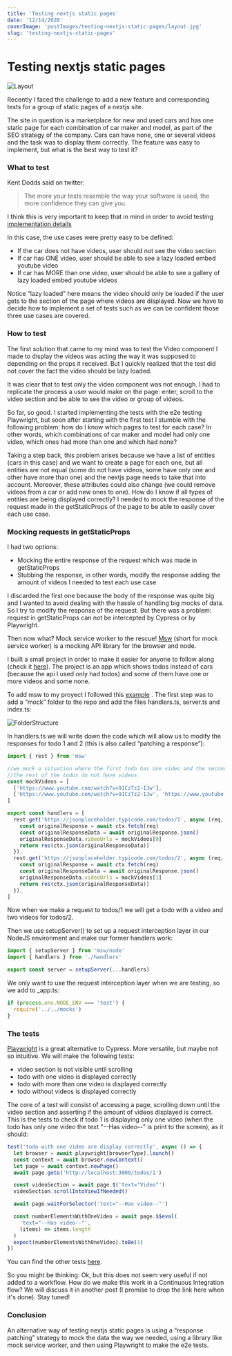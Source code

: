 ```yaml
---
title: 'Testing nextjs static pages'
date: '12/14/2020'
coverImage: 'postImages/testing-nextjs-static-pages/layout.jpg'
slug: 'testing-nextjs-static-pages'
---
```


# Testing nextjs static pages

![Layout](/postImages/testing-nextjs-static-pages/layout.jpg)

Recently I faced the challenge to add a new feature and corresponding tests for a group of static pages of a nextjs site.

The site in question is a marketplace for new and used cars and has one static page for each combination of car maker and model, as part of the SEO strategy of the company. Cars can have none, one or several videos and the task was to display them correctly. The feature was easy to implement, but what is the best way to test it?

### What to test

Kent Dodds said on twitter:

> The more your tests resemble the way your software is used, the more confidence they can give you.

I think this is very important to keep that in mind in order to avoid testing [implementation details](https://kentcdodds.com/blog/testing-implementation-details)

In this case, the use cases were pretty easy to be defined:

- If the car does not have videos, user should not see the video section
- If car has ONE video, user should be able to see a lazy loaded embed youtube video
- If car has MORE than one video, user should be able to see a gallery of lazy loaded embed youtube videos

Notice “lazy loaded” here means the video should only be loaded if the user gets to the section of the page where videos are displayed.
Now we have to decide how to implement a set of tests such as we can be confident those three use cases are covered.

### How to test

The first solution that came to my mind was to test the Video component I made to display the videos was acting the way it was supposed to depending on the props it received. But I quickly realized that the test did not cover the fact the video should be lazy loaded.

It was clear that to test only the video component was not enough. I had to replicate the process a user would make on the page: enter, scroll to the video section and be able to see the video or group of videos.

So far, so good. I started implementing the tests with the e2e testing Playwright, but soon after starting with the first test I stumble with the following problem: how do I know which pages to test for each case? In other words, which combinations of car maker and model had only one video, which ones had more than one and which had none?

Taking a step back, this problem arises because we have a list of entities (cars in this case) and we want to create a page for each one, but all entities are not equal (some do not have videos, some have only one and other have more than one) and the nextjs page needs to take that into account. Moreover, these attributes could also change (we could remove videos from a car or add new ones to one). How do I know if all types of entities are being displayed correctly? I needed to mock the response of the request made in the getStaticProps of the page to be able to easily cover each use case.

### Mocking requests in getStaticProps

I had two options:

- Mocking the entire response of the request which was made in getStaticProps
- Stubbing the response, in other words, modify the response adding the amount of videos I needed to test each use case

I discarded the first one because the body of the response was quite big and I wanted to avoid dealing with the hassle of handling big mocks of data.
So I try to modify the response of the request. But there was a problem: request in getStaticProps can not be intercepted by Cypress or by Playwright.

Then now what? Mock service worker to the rescue! [Msw](https://github.com/mswjs/msw) (short for mock service worker) is a mocking API library for the browser and node.

I built a small project in order to make it easier for anyone to follow along (check it [here](https://github.com/tomasgil123/testing-static-pages-nextjs)). The project is an app which shows todos instead of cars (because the api I used only had todos) and some of them have one or more videos and some none.

To add msw to my proyect I followed this [example](https://github.com/vercel/next.js/tree/canary/examples/with-msw) . The first step was to add a “mock” folder to the repo and add the files handlers.ts, server.ts and index.ts:

![FolderStructure](/postImages/testing-nextjs-static-pages/folder-structure.png)

In handlers.ts we will write down the code which will allow us to modify the responses for todo 1 and 2 (this is also called “patching a response”):

```ts
import { rest } from 'msw'

//we mock a situation where the first todo has one video and the second todo has two videos
//the rest of the todos do not have videos
const mockVideos = [
  ['https://www.youtube.com/watch?v=91CzTz2-IJw'],
  ['https://www.youtube.com/watch?v=91CzTz2-IJw', 'https://www.youtube.com/watch?v=N6Kqg7bdKCQ'],
]

export const handlers = [
  rest.get('https://jsonplaceholder.typicode.com/todos/1', async (req, res, ctx) => {
    const originalResponse = await ctx.fetch(req)
    const originalResponseData = await originalResponse.json()
    originalResponseData.videoUrls = mockVideos[0]
    return res(ctx.json(originalResponseData))
  }),
  rest.get('https://jsonplaceholder.typicode.com/todos/2', async (req, res, ctx) => {
    const originalResponse = await ctx.fetch(req)
    const originalResponseData = await originalResponse.json()
    originalResponseData.videoUrls = mockVideos[1]
    return res(ctx.json(originalResponseData))
  }),
]
```

Now when we make a request to todos/1 we will get a todo with a video and two videos for todos/2.

Then we use setupServer() to set up a request interception layer in our NodeJS environment and make our former handlers work:

```ts
import { setupServer } from 'msw/node'
import { handlers } from './handlers'

export const server = setupServer(...handlers)
```

We only want to use the request interception layer when we are testing, so we add to \_app.ts:

```ts
if (process.env.NODE_ENV === 'test') {
  require('../../mocks')
}
```

### The tests

[Playwright](https://playwright.dev/) is a great alternative to Cypress. More versatile, but maybe not so intuitive.
We will make the following tests:

- video section is not visible until scrolling
- todo with one video is displayed correctly
- todo with more than one video is displayed correctly
- todo without videos is displayed correctly

The core of a test will consist of accessing a page, scrolling down until the video section and asserting if the amount of videos displayed is correct. This is the tests to check if todo 1 is displaying only one video (when the todo has only one video the text "--Has video--" is print to the screen), as it should:

```ts
test('todo with one video are display correctly', async () => {
  let browser = await playwright[browserType].launch()
  const context = await browser.newContext()
  let page = await context.newPage()
  await page.goto('http://localhost:3000/todos/1')

  const videoSection = await page.$('text="Video"')
  videoSection.scrollIntoViewIfNeeded()

  await page.waitForSelector('text="--Has video--"')

  const numberElementsWithOneVideo = await page.$$eval(
    'text="--Has video--"',
    (items) => items.length
  )
  expect(numberElementsWithOneVideo).toBe(1)
})
```

You can find the other tests [here](https://github.com/tomasgil123/testing-static-pages-nextjs).

So you might be thinking: Ok, but this does not seem very useful if not added to a workflow. How do we make this work in a Continuous Integration flow? We will discuss it in another post (I promise to drop the link here when it's done). Stay tuned!

### Conclusion

An alternative way of testing nextjs static pages is using a “response patching” strategy to mock the data the way we needed, using a library like mock service worker, and then using Playwright to make the e2e tests.
